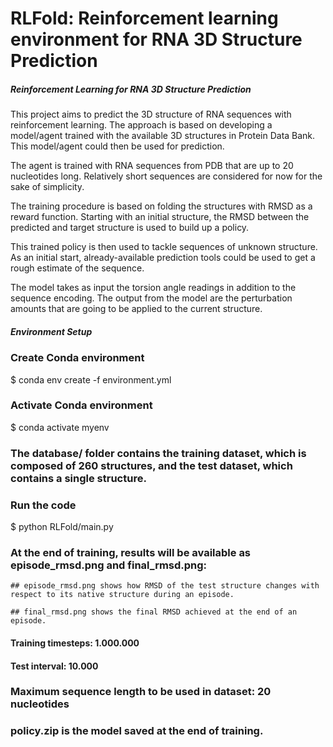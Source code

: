# RLFold: Reinforcement learning environment for RNA 3D Structure Prediction

##### Reinforcement Learning for RNA 3D Structure Prediction #####

This project aims to predict the 3D structure of RNA sequences with reinforcement learning. The approach is based on developing a model/agent trained with the available 3D structures in Protein Data Bank. This model/agent could then be used for prediction.

The agent is trained with RNA sequences from PDB that are up to 20 nucleotides long. Relatively short sequences are considered for now for the sake of simplicity.

The training procedure is based on folding the structures with RMSD as a reward function. Starting with an initial structure, the RMSD between the predicted and target structure is used to build up a policy.

This trained policy is then used to tackle sequences of unknown structure. As an initial start, already-available prediction tools could be used to get a rough estimate of the sequence.

The model takes as input the torsion angle readings in addition to the sequence encoding. The output from the model are the perturbation amounts that are going to be applied to the current structure.

##### Environment Setup #####

### Create Conda environment

$ conda env create -f environment.yml

### Activate Conda environment

$ conda activate myenv

### The database/ folder contains the training dataset, which is composed of 260 structures, and the test dataset, which contains a single structure.

### Run the code

$ python RLFold/main.py

### At the end of training, results will be available as episode_rmsd.png and final_rmsd.png:

	## episode_rmsd.png shows how RMSD of the test structure changes with respect to its native structure during an episode.

	## final_rmsd.png shows the final RMSD achieved at the end of an episode.

#### Training timesteps: 1.000.000

#### Test interval: 10.000

### Maximum sequence length to be used in dataset: 20 nucleotides

### policy.zip is the model saved at the end of training.
